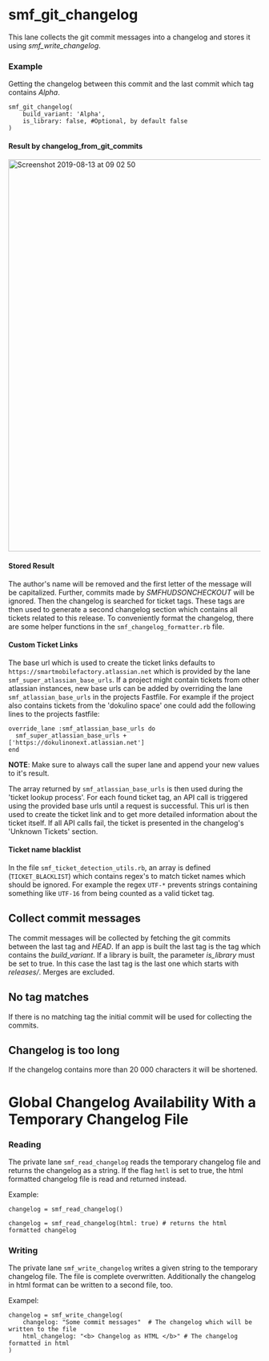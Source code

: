 # smf_git_changelog

This lane collects the git commit messages into a changelog and stores it using *smf_write_changelog*.

### Example
Getting the changelog between this commit and the last commit which tag contains *Alpha*.
```
smf_git_changelog(
    build_variant: 'Alpha',
    is_library: false, #Optional, by default false
)
```

#### Result by changelog_from_git_commits
<img width="781" alt="Screenshot 2019-08-13 at 09 02 50" src="https://user-images.githubusercontent.com/40039883/62922458-b11c7400-bdab-11e9-8835-7310b8fc08bc.png">

#### Stored Result
The author's name will be removed and the first letter of the message will be capitalized.
Further, commits made by *SMFHUDSONCHECKOUT* will be ignored.
Then the changelog is searched for ticket tags. These tags are then used to generate a second changelog section which contains all tickets related to this release.
To conveniently format the changelog, there are some helper functions in the `smf_changelog_formatter.rb` file.

#### Custom Ticket Links
The base url which is used to create the ticket links defaults to `https://smartmobilefactory.atlassian.net` which is provided by the lane `smf_super_atlassian_base_urls`. If a project might contain tickets from other atlassian instances, new base urls can be added by overriding the lane `smf_atlassian_base_urls` in the projects Fastfile. For example if the project also contains tickets from the 'dokulino space' one could add the following lines to the projects fastfile:
```
override_lane :smf_atlassian_base_urls do
  smf_super_atlassian_base_urls + ['https://dokulinonext.atlassian.net']
end
```
**NOTE**: Make sure to always call the super lane and append your new values to it's result.

The array returned by `smf_atlassian_base_urls` is then used during the 'ticket lookup process'. For each found ticket tag, an API call is triggered using the provided base urls until a request is successful. This url is then used to create the ticket link and to get more detailed information about the ticket itself. If all API calls fail, the ticket is presented in the changelog's 'Unknown Tickets' section.

#### Ticket name blacklist
In the file `smf_ticket_detection_utils.rb`, an array is defined (`TICKET_BLACKLIST`) which contains regex's to match ticket names which should be ignored. For example the regex `UTF-*` prevents strings containing something like `UTF-16` from being counted as a valid ticket tag.

## Collect commit messages
The commit messages will be collected by fetching the git commits between the last tag and *HEAD*. If an app is built the last tag is the tag which contains the *build_variant*. If a library is built, the parameter *is_library* must be set to true. In this case the last tag is the last one which starts with *releases/*. Merges are excluded.

## No tag matches
If there is no matching tag the initial commit will be used for collecting the commits.

## Changelog is too long
If the changelog contains more than 20 000 characters it will be shortened.


# Global Changelog Availability With a Temporary Changelog File
### Reading
The private lane `smf_read_changelog` reads the temporary changelog file and returns the changelog as a string.
If the flag `hmtl` is set to true,  the html formatted changelog file is read and returned instead.

Example: 

```
changelog = smf_read_changelog()
```

```
changelog = smf_read_changelog(html: true) # returns the html formatted changelog
```

### Writing
The private lane `smf_write_changelog` writes a given string to the temporary changelog file. The file is complete overwritten. Additionally the changelog in html format can be written to a second file, too.

Exampel:

```
changelog = smf_write_changelog(
    changelog: "Some commit messages"  # The changelog which will be written to the file
    html_changelog: "<b> Changelog as HTML </b>" # The changelog formatted in html
)
```